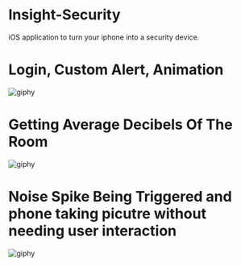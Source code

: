 # Insight-Security
iOS application to turn your iphone into a security device.

# Login, Custom Alert, Animation

![giphy](https://user-images.githubusercontent.com/19720373/112186499-90e3a680-8bd7-11eb-93d5-80a89dc5c986.gif)

# Getting Average Decibels Of The Room

![giphy](https://user-images.githubusercontent.com/19720373/112186997-0b142b00-8bd8-11eb-868d-6fd65d8ea6cf.gif)

# Noise Spike Being Triggered and phone taking picutre without needing user interaction

![giphy](https://user-images.githubusercontent.com/19720373/112187566-95f52580-8bd8-11eb-981d-b2463e061805.gif)








